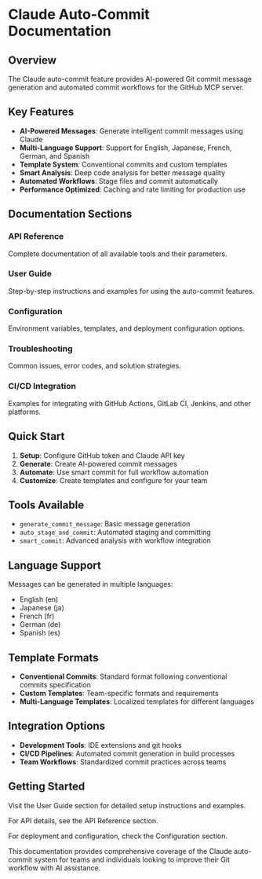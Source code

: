 # Claude Auto-Commit Documentation

## Overview

The Claude auto-commit feature provides AI-powered Git commit message generation and automated commit workflows for the GitHub MCP server.

## Key Features

- **AI-Powered Messages**: Generate intelligent commit messages using Claude
- **Multi-Language Support**: Support for English, Japanese, French, German, and Spanish
- **Template System**: Conventional commits and custom templates
- **Smart Analysis**: Deep code analysis for better message quality
- **Automated Workflows**: Stage files and commit automatically
- **Performance Optimized**: Caching and rate limiting for production use

## Documentation Sections

### API Reference
Complete documentation of all available tools and their parameters.

### User Guide  
Step-by-step instructions and examples for using the auto-commit features.

### Configuration
Environment variables, templates, and deployment configuration options.

### Troubleshooting
Common issues, error codes, and solution strategies.

### CI/CD Integration
Examples for integrating with GitHub Actions, GitLab CI, Jenkins, and other platforms.

## Quick Start

1. **Setup**: Configure GitHub token and Claude API key
2. **Generate**: Create AI-powered commit messages
3. **Automate**: Use smart commit for full workflow automation
4. **Customize**: Create templates and configure for your team

## Tools Available

- `generate_commit_message`: Basic message generation
- `auto_stage_and_commit`: Automated staging and committing  
- `smart_commit`: Advanced analysis with workflow integration

## Language Support

Messages can be generated in multiple languages:
- English (en)
- Japanese (ja) 
- French (fr)
- German (de)
- Spanish (es)

## Template Formats

- **Conventional Commits**: Standard format following conventional commits specification
- **Custom Templates**: Team-specific formats and requirements
- **Multi-Language Templates**: Localized templates for different languages

## Integration Options

- **Development Tools**: IDE extensions and git hooks
- **CI/CD Pipelines**: Automated commit generation in build processes
- **Team Workflows**: Standardized commit practices across teams

## Getting Started

Visit the User Guide section for detailed setup instructions and examples.

For API details, see the API Reference section.

For deployment and configuration, check the Configuration section.

This documentation provides comprehensive coverage of the Claude auto-commit system for teams and individuals looking to improve their Git workflow with AI assistance.
